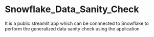 # Snowflake_Data_Sanity_Check
It is a public streamlit app which can be connnected to Snowflake to perform the generalized data sanity check using the application
